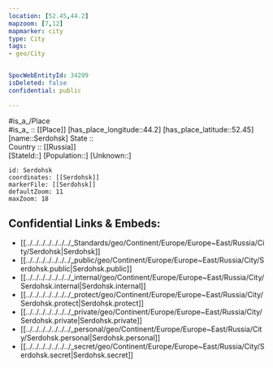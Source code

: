 ```yaml
---
location: [52.45,44.2] 
mapzoom: [7,12] 
mapmarker: city 
type: City
tags:
- geo/City


SpocWebEntityId: 34209
isDeleted: false
confidential: public

---
```

#is_a_/Place  
#is_a_ :: [[Place]] 
[has_place_longitude::44.2] 
[has_place_latitude::52.45] 
[name::Serdohsk] 
State ::  
Country :: [[Russia]]  
[StateId::] 
[Population::] 
[Unknown::] 


```leaflet
id: Serdohsk
coordinates: [[Serdohsk]] 
markerFile: [[Serdohsk]] 
defaultZoom: 11 
maxZoom: 18
```


## Confidential Links & Embeds: 
- [[../../../../../../../_Standards/geo/Continent/Europe/Europe~East/Russia/City/Serdohsk|Serdohsk]] 
- [[../../../../../../../_public/geo/Continent/Europe/Europe~East/Russia/City/Serdohsk.public|Serdohsk.public]] 
- [[../../../../../../../_internal/geo/Continent/Europe/Europe~East/Russia/City/Serdohsk.internal|Serdohsk.internal]] 
- [[../../../../../../../_protect/geo/Continent/Europe/Europe~East/Russia/City/Serdohsk.protect|Serdohsk.protect]] 
- [[../../../../../../../_private/geo/Continent/Europe/Europe~East/Russia/City/Serdohsk.private|Serdohsk.private]] 
- [[../../../../../../../_personal/geo/Continent/Europe/Europe~East/Russia/City/Serdohsk.personal|Serdohsk.personal]] 
- [[../../../../../../../_secret/geo/Continent/Europe/Europe~East/Russia/City/Serdohsk.secret|Serdohsk.secret]] 
